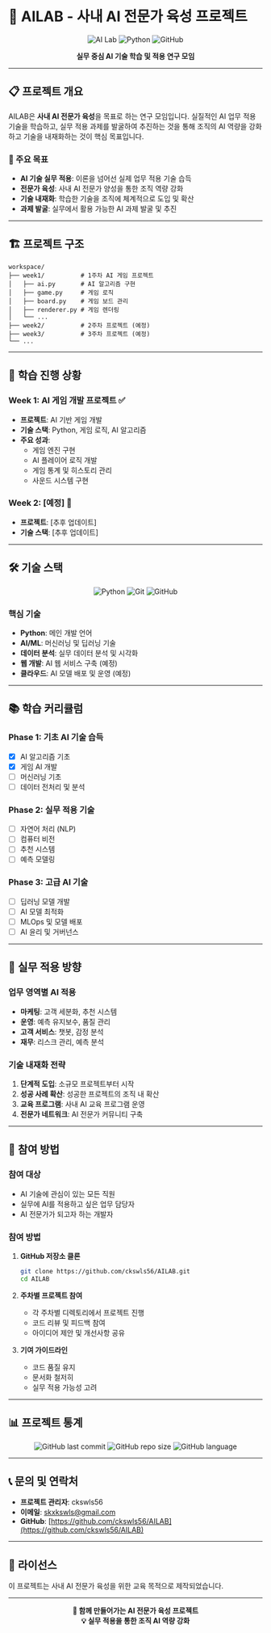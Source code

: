 # 🤖 AILAB - 사내 AI 전문가 육성 프로젝트

<div align="center">

![AI Lab](https://img.shields.io/badge/AI-Lab-blue?style=for-the-badge&logo=artificial-intelligence)
![Python](https://img.shields.io/badge/Python-3.8+-green?style=for-the-badge&logo=python)
![GitHub](https://img.shields.io/badge/GitHub-Repository-black?style=for-the-badge&logo=github)

**실무 중심 AI 기술 학습 및 적용 연구 모임**

</div>

---

## 📋 프로젝트 개요

AILAB은 **사내 AI 전문가 육성**을 목표로 하는 연구 모임입니다. 실질적인 AI 업무 적용 기술을 학습하고, 실무 적용 과제를 발굴하여 추진하는 것을 통해 조직의 AI 역량을 강화하고 기술을 내재화하는 것이 핵심 목표입니다.

### 🎯 주요 목표
- **AI 기술 실무 적용**: 이론을 넘어선 실제 업무 적용 기술 습득
- **전문가 육성**: 사내 AI 전문가 양성을 통한 조직 역량 강화
- **기술 내재화**: 학습한 기술을 조직에 체계적으로 도입 및 확산
- **과제 발굴**: 실무에서 활용 가능한 AI 과제 발굴 및 추진

---

## 🏗️ 프로젝트 구조

```
workspace/
├── week1/          # 1주차 AI 게임 프로젝트
│   ├── ai.py       # AI 알고리즘 구현
│   ├── game.py     # 게임 로직
│   ├── board.py    # 게임 보드 관리
│   ├── renderer.py # 게임 렌더링
│   └── ...
├── week2/          # 2주차 프로젝트 (예정)
├── week3/          # 3주차 프로젝트 (예정)
└── ...
```

---

## 🚀 학습 진행 상황

### Week 1: AI 게임 개발 프로젝트 ✅
- **프로젝트**: AI 기반 게임 개발
- **기술 스택**: Python, 게임 로직, AI 알고리즘
- **주요 성과**: 
  - 게임 엔진 구현
  - AI 플레이어 로직 개발
  - 게임 통계 및 히스토리 관리
  - 사운드 시스템 구현

### Week 2: [예정] 🔄
- **프로젝트**: [추후 업데이트]
- **기술 스택**: [추후 업데이트]

---

## 🛠️ 기술 스택

<div align="center">

![Python](https://img.shields.io/badge/Python-3776AB?style=for-the-badge&logo=python&logoColor=white)
![Git](https://img.shields.io/badge/Git-F05032?style=for-the-badge&logo=git&logoColor=white)
![GitHub](https://img.shields.io/badge/GitHub-100000?style=for-the-badge&logo=github&logoColor=white)

</div>

### 핵심 기술
- **Python**: 메인 개발 언어
- **AI/ML**: 머신러닝 및 딥러닝 기술
- **데이터 분석**: 실무 데이터 분석 및 시각화
- **웹 개발**: AI 웹 서비스 구축 (예정)
- **클라우드**: AI 모델 배포 및 운영 (예정)

---

## 📚 학습 커리큘럼

### Phase 1: 기초 AI 기술 습득
- [x] AI 알고리즘 기초
- [x] 게임 AI 개발
- [ ] 머신러닝 기초
- [ ] 데이터 전처리 및 분석

### Phase 2: 실무 적용 기술
- [ ] 자연어 처리 (NLP)
- [ ] 컴퓨터 비전
- [ ] 추천 시스템
- [ ] 예측 모델링

### Phase 3: 고급 AI 기술
- [ ] 딥러닝 모델 개발
- [ ] AI 모델 최적화
- [ ] MLOps 및 모델 배포
- [ ] AI 윤리 및 거버넌스

---

## 🎯 실무 적용 방향

### 업무 영역별 AI 적용
- **마케팅**: 고객 세분화, 추천 시스템
- **운영**: 예측 유지보수, 품질 관리
- **고객 서비스**: 챗봇, 감정 분석
- **재무**: 리스크 관리, 예측 분석

### 기술 내재화 전략
1. **단계적 도입**: 소규모 프로젝트부터 시작
2. **성공 사례 확산**: 성공한 프로젝트의 조직 내 확산
3. **교육 프로그램**: 사내 AI 교육 프로그램 운영
4. **전문가 네트워크**: AI 전문가 커뮤니티 구축

---

## 🤝 참여 방법

### 참여 대상
- AI 기술에 관심이 있는 모든 직원
- 실무에 AI를 적용하고 싶은 업무 담당자
- AI 전문가가 되고자 하는 개발자

### 참여 방법
1. **GitHub 저장소 클론**
   ```bash
   git clone https://github.com/ckswls56/AILAB.git
   cd AILAB
   ```

2. **주차별 프로젝트 참여**
   - 각 주차별 디렉토리에서 프로젝트 진행
   - 코드 리뷰 및 피드백 참여
   - 아이디어 제안 및 개선사항 공유

3. **기여 가이드라인**
   - 코드 품질 유지
   - 문서화 철저히
   - 실무 적용 가능성 고려

---

## 📊 프로젝트 통계

<div align="center">

![GitHub last commit](https://img.shields.io/github/last-commit/ckswls56/AILAB)
![GitHub repo size](https://img.shields.io/github/repo-size/ckswls56/AILAB)
![GitHub language](https://img.shields.io/github/languages/top/ckswls56/AILAB)

</div>

---

## 📞 문의 및 연락처

- **프로젝트 관리자**: ckswls56
- **이메일**: skxkswls@gmail.com
- **GitHub**: [https://github.com/ckswls56/AILAB](https://github.com/ckswls56/AILAB)

---

## 📄 라이선스

이 프로젝트는 사내 AI 전문가 육성을 위한 교육 목적으로 제작되었습니다.

---

<div align="center">

**🚀 함께 만들어가는 AI 전문가 육성 프로젝트**  
**💡 실무 적용을 통한 조직 AI 역량 강화**

</div> 
